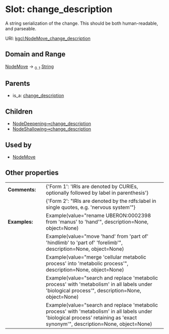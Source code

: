
# Slot: change_description


A string serialization of the change. This should be both human-readable, and parseable.

URI: [kgcl:NodeMove_change_description](http://w3id.org/kgcl/NodeMove_change_description)


## Domain and Range

[NodeMove](NodeMove.md) &#8594;  <sub>0..1</sub> [String](types/String.md)

## Parents

 *  is_a: [change_description](change_description.md)

## Children

 *  [NodeDeepening➞change_description](NodeDeepening_change_description.md)
 *  [NodeShallowing➞change_description](NodeShallowing_change_description.md)

## Used by

 * [NodeMove](NodeMove.md)

## Other properties

|  |  |  |
| --- | --- | --- |
| **Comments:** | | {'Form 1': 'IRIs are denoted by CURIEs, optionally followed by label in parenthesis'} |
|  | | {'Form 2': "IRIs are denoted by the rdfs:label in single quotes, e.g. 'nervous system'"} |
| **Examples:** | | Example(value="rename UBERON:0002398 from 'manus' to 'hand'", description=None, object=None) |
|  | | Example(value="move 'hand' from 'part of' 'hindlimb' to 'part of' 'forelimb'", description=None, object=None) |
|  | | Example(value="merge 'cellular metabolic process' into 'metabolic process'", description=None, object=None) |
|  | | Example(value="search and replace 'metabolic process' with 'metabolism' in all labels under 'biological process'", description=None, object=None) |
|  | | Example(value="search and replace 'metabolic process' with 'metabolism' in all labels under 'biological process' retaining as 'exact synonym'", description=None, object=None) |

